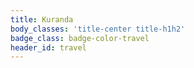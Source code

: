 ```yaml
---
title: Kuranda
body_classes: 'title-center title-h1h2'
badge_class: badge-color-travel
header_id: travel
---
```


